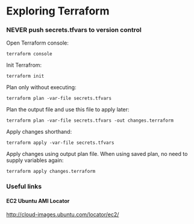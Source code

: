 # Exploring Terraform

### NEVER push secrets.tfvars to version control

Open Terraform console:

`terraform console`

Init Terrafrom:

`terraform init`

Plan only without executing:

`terraform plan -var-file secrets.tfvars`

Plan the output file and use this file to apply later:

`terraform plan -var-file secrets.tfvars -out changes.terraform`

Apply changes shorthand:

`terraform apply -var-file secrets.tfvars`

Apply changes using output plan file. When using saved plan, no need to supply variables again:

`terraform apply changes.terraform`

### Useful links

#### EC2 Ubuntu AMI Locator

http://cloud-images.ubuntu.com/locator/ec2/
